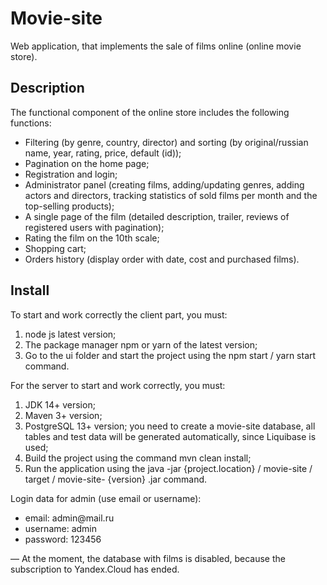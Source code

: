<h1>Movie-site</h1>
Web application, that implements the sale of films online (online movie store).

<h2>Description</h2>

The functional component of the online store includes the following functions:
<ul>
  <li>Filtering (by genre, country, director) and sorting (by original/russian name, year, rating, price, default (id));</li>
  <li>Pagination on the home page;</li>
  <li>Registration and login;</li>
  <li>Administrator panel (creating films, adding/updating genres, adding actors and directors, tracking statistics of sold films per month and the top-selling products);</li>
  <li>A single page of the film (detailed description, trailer, reviews of registered users with pagination);</li>
  <li>Rating the film on the 10th scale;</li>
  <li>Shopping cart;</li>
  <li>Orders history (display order with date, cost and purchased films).</li>
</ul>

<h2>Install</h2>

To start and work correctly the client part, you must:
<ol>
  <li>node js latest version;</li>
  <li>The package manager npm or yarn of the latest version;</li>
  <li>Go to the ui folder and start the project using the npm start / yarn start command.</li>
</ol>

For the server to start and work correctly, you must:
<ol>
  <li>JDK 14+ version;</li>
  <li>Maven 3+ version;</li>
  <li>PostgreSQL 13+ version; you need to create a movie-site database, all tables and test data will be generated automatically, since Liquibase is used;</li>
  <li>Build the project using the command mvn clean install;</li>
  <li>Run the application using the java -jar {project.location} / movie-site / target / movie-site- {version} .jar command.</li>
</ol>

Login data for admin (use email or username):
<ul>
  <li>email: admin@mail.ru</li>
  <li>username: admin</li>
  <li>password: 123456</li>
</ul>

— At the moment, the database with films is disabled, because the subscription to Yandex.Cloud has ended.
